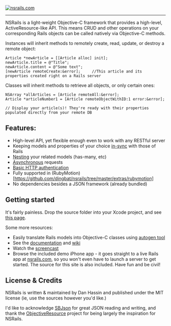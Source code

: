 [![nsrails.com](http://i.imgur.com/3FFpT.png)](http://nsrails.com/)

***

NSRails is a light-weight Objective-C framework that provides a high-level, ActiveResource-like API. This means CRUD and other operations on your corresponding Rails objects can be called natively via Objective-C methods.

Instances will inherit methods to remotely create, read, update, or destroy a remote object:

```objc
Article *newArticle = [[Article alloc] init];
newArticle.title = @"Title";
newArticle.content = @"Some text";
[newArticle remoteCreate:&error];     //This article and its properties created right on a Rails server
```

Classes will inherit methods to retrieve all objects, or only certain ones:

```objc
NSArray *allArticles = [Article remoteAll:&error];
Article *articleNumber1 = [Article remoteObjectWithID:1 error:&error];

// Display your article(s)! They're ready with their properties populated directly from your remote DB
```

Features:
--------

* High-level API, yet flexible enough even to work with any RESTful server
* Keeping models and properties of your choice [in-sync](https://github.com/dingbat/nsrails/wiki/NSRailsSync) with those of Rails
* [Nesting](https://github.com/dingbat/nsrails/wiki/Nesting) your related models (has-many, etc)
* [Asynchronous](https://github.com/dingbat/nsrails/wiki/NSRailsModel) requests
* [Basic HTTP authentication](https://github.com/dingbat/nsrails/wiki/NSRConfig)
* Fully supported in (RubyMotion)[https://github.com/dingbat/nsrails/tree/master/extras/rubymotion]
* No dependencies besides a JSON framework (already bundled)

Getting started
---------

It's fairly painless. Drop the source folder into your Xcode project, and see [this page](https://github.com/dingbat/nsrails/wiki/Getting-Started).

Some more resources:

* Easily translate Rails models into Objective-C classes using [autogen tool](https://github.com/dingbat/nsrails/tree/master/extras/autogen)
* See the [documentation](http://dingbat.github.com/nsrails/) and [wiki](https://github.com/dingbat/nsrails/wiki)
* Watch the [screencast](http://vimeo.com/dq/nsrails)
* Browse the included demo iPhone app - it goes straight to a live Rails app at [nsrails.com](http://nsrails.com), so you won't even have to launch a server to get started. The source for this site is also included. Have fun and be civil!

License & Credits
----------

NSRails is written & maintained by Dan Hassin and published under the MIT license (ie, use the sources however you'd like.)

I'd like to acknowledge [SBJson](https://github.com/stig/json-framework) for great JSON reading and writing, and thank the [ObjectiveResource](https://github.com/yfactorial/objectiveresource) project for being largely the inspiration for NSRails.